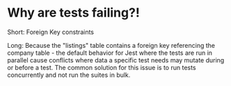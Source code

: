 # Why are tests failing?!

Short: Foreign Key constraints

Long: Because the "listings" table contains a foreign key referencing the company table - the default behavior for Jest where the tests are run in parallel cause conflicts where data a specific test needs may mutate during or before a test. The common solution for this issue is to run tests concurrently and not run the suites in bulk.
